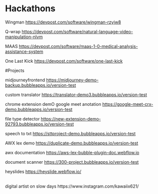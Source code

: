 # Hackathons

Wingman
https://devpost.com/software/wingman-rzyjw8

Q-wrap
https://devpost.com/software/natural-language-video-manipulation-nlvm

MAAS
https://devpost.com/software/maas-1-0-medical-analysis-assistance-system

One Last Kick
https://devpost.com/software/one-last-kick

#Projects

midjourneyfrontend 
https://midjourney-demo-backup.bubbleapps.io/version-test

custom translator 
https://translator-demo3.bubbleapps.io/version-test

chrome extension demO
google meet anotation https://google-meet-crx-demo.bubbleapps.io/version-test

file type detector
https://new-extension-demo-92793.bubbleapps.io/version-test

speech to txt 
https://sttproject-demo.bubbleapps.io/version-test

AWX lex demo 
https://duplicate-demo.bubbleapps.io/version-test

awx documentation
https://aws-lex-bubble-plugin-doc.webflow.io

document scanner
https://300-project.bubbleapps.io/version-test

heyslides
https://heyslide.webflow.io/


</br>
digital artist on slow days https://www.instagram.com/kawaiix621/
